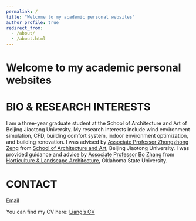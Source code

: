 ```yaml
---
permalink: /
title: "Welcome to my academic personal websites"
author_profile: true
redirect_from: 
  - /about/
  - /about.html
---
```



# **Welcome to my academic personal websites**


# **BIO & RESEARCH INTERESTS**
I am a three-year graduate student at the School of Architecture and Art of Beijing Jiaotong University. My research interests include wind environment simulation, CFD, building comfort system, indoor environment optimization, and building renovation.
I was advised by [Associate Professor Zhongzhong Zeng](https://saad.bjtu.edu.cn/szll/jzx/181136.htm) from [School of Architecture and Art](https://saad.bjtu.edu.cn/index.htm), Beijing Jiaotong University. I was provided guidance and advice by [Associate Professor Bo Zhang](https://experts.okstate.edu/b.zhang) from [Horticulture & Landscape Architecture]( https://agriculture.okstate.edu/departments-programs/hla/), Oklahoma State University.

# CONTACT
[Email](liangzichen.arch@gmail.com)

You can find my CV here: [Liang’s CV](https://github.com/XiaoxLye/zichen.github.io/blob/master/files/ZICHEN%20LIANG%20_CV.pdf)
